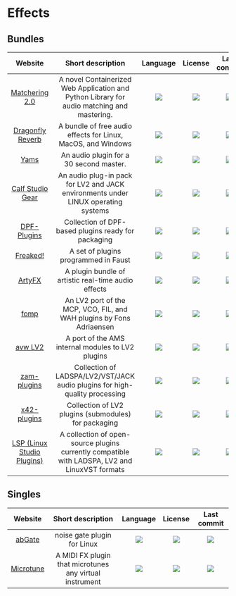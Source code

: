 # Effects
## Bundles
|Website|Short description|Language|License|Last commit|
|:-:|:-:|:-:|:-:|:-:|
|[Matchering 2.0](https://github.com/sergree/matchering)|A novel Containerized Web Application and Python Library for audio matching and mastering.|![](https://img.shields.io/github/languages/top/sergree/matchering?color=pink&style=flat-square)|![](https://flat.badgen.net/github/license/sergree/matchering?label=)|![](https://flat.badgen.net/github/last-commit/sergree/matchering?label=)|
|[Dragonfly Reverb](https://github.com/michaelwillis/dragonfly-reverb)|A bundle of free audio effects for Linux, MacOS, and Windows|![](https://img.shields.io/github/languages/top/michaelwillis/dragonfly-reverb?color=pink&style=flat-square)|![](https://flat.badgen.net/github/license/michaelwillis/dragonfly-reverb?label=)|![](https://flat.badgen.net/github/last-commit/michaelwillis/dragonfly-reverb?label=)|
|[Yams](https://github.com/adammurdocknh/YAMS)|An audio plugin for a 30 second master.|![](https://img.shields.io/github/languages/top/adammurdocknh/YAMS?color=pink&style=flat-square)|![](https://flat.badgen.net/github/license/adammurdocknh/YAMS?label=)|![](https://flat.badgen.net/github/last-commit/adammurdocknh/YAMS?label=)|
|[Calf Studio Gear](http://calf-studio-gear.org/)|An audio plug-in pack for LV2 and JACK environments under LINUX operating systems|![](https://img.shields.io/github/languages/top/calf-studio-gear/calf?color=pink&style=flat-square)|![](https://flat.badgen.net/github/license/calf-studio-gear/calf?label=)|![](https://flat.badgen.net/github/last-commit/calf-studio-gear/calf?label=)|
|[DPF-Plugins](http://calf-studio-gear.org/)|Collection of DPF-based plugins ready for packaging|![](https://img.shields.io/github/languages/top/DISTRHO/DPF-Plugins?color=pink&style=flat-square)|![](https://flat.badgen.net/github/license/DISTRHO/DPF-Plugins?label=)|![](https://flat.badgen.net/github/last-commit/DISTRHO/DPF-Plugins?label=)|
|[Freaked!](https://github.com/pjotrompet/Freaked)|A set of plugins programmed in Faust|![](https://img.shields.io/github/languages/top/pjotrompet/Freaked?color=pink&style=flat-square)|![](https://flat.badgen.net/github/license/pjotrompet/Freaked?label=)|![](https://flat.badgen.net/github/last-commit/pjotrompet/Freaked?label=)|
|[ArtyFX](http://openavproductions.com/artyfx/)|A plugin bundle of artistic real-time audio effects|![](https://img.shields.io/github/languages/top/openAVproductions/openAV-ArtyFX?color=pink&style=flat-square)|![](https://flat.badgen.net/github/license/openAVproductions/openAV-ArtyFX?label=)|![](https://flat.badgen.net/github/last-commit/openAVproductions/openAV-ArtyFX?label=)|
|[fomp](https://gitlab.com/drobilla/fomp)|An LV2 port of the MCP, VCO, FIL, and WAH plugins by Fons Adriaensen|![](https://img.shields.io/gitlab/languages/top/drobilla/fomp?color=pink&style=flat-square)|![](https://flat.badgen.net/gitlab/license/drobilla/fomp?label=)|![](https://flat.badgen.net/gitlab/last-commit/drobilla/fomp?label=)|
|[avw LV2](http://openavproductions.com/artyfx/)|A port of the AMS internal modules to LV2 plugins|![](https://img.shields.io/github/languages/top/mfisher31/avwlv2?color=pink&style=flat-square)|![](https://flat.badgen.net/github/license/mfisher31/avwlv2?label=)|![](https://flat.badgen.net/github/last-commit/mfisher31/avwlv2?label=)|
|[zam-plugins](http://www.zamaudio.com/?p=976)|Collection of LADSPA/LV2/VST/JACK audio plugins for high-quality processing|![](https://img.shields.io/github/languages/top/zamaudio/zam-plugins?color=pink&style=flat-square)|![](https://flat.badgen.net/github/license/zamaudio/zam-plugins?label=)|![](https://flat.badgen.net/github/last-commit/zamaudio/zam-plugins?label=)|
|[x42-plugins](https://x42-plugins.com/x42/)|Collection of LV2 plugins (submodules) for packaging|![](https://img.shields.io/github/languages/top/x42/x42-plugins?color=pink&style=flat-square)|![](https://flat.badgen.net/github/license/x42/x42-plugins?label=)|![](https://flat.badgen.net/github/last-commit/x42/x42-plugins?label=)|
|[LSP (Linux Studio Plugins)](https://lsp-plug.in/)|A collection of open-source plugins currently compatible with LADSPA, LV2 and LinuxVST formats|![](https://img.shields.io/github/languages/top/sadko4u/lsp-plugins?color=pink&style=flat-square)|![](https://flat.badgen.net/github/license/sadko4u/lsp-plugins?label=)|![](https://flat.badgen.net/github/last-commit/sadko4u/lsp-plugins?label=)|

## Singles
|Website|Short description|Language|License|Last commit|
|:-:|:-:|:-:|:-:|:-:|
|[abGate](https://abgate.sourceforge.io/)|noise gate plugin for Linux|![](https://img.shields.io/github/languages/top/antanasbruzas/abGate?color=pink&style=flat-square)|![](https://flat.badgen.net/github/license/antanasbruzas/abGate?label=)|![](https://flat.badgen.net/github/last-commit/antanasbruzas/abGate?label=)|
|[Microtune](https://github.com/kyr0/microtune)|A MIDI FX plugin that microtunes any virtual instrument|![](https://img.shields.io/github/languages/top/kyr0/microtune?color=pink&style=flat-square)|![](https://flat.badgen.net/github/license/kyr0/microtune?label=)|![](https://flat.badgen.net/github/last-commit/kyr0/microtune?label=)|
